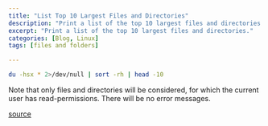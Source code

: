 ```yaml
---
title: "List Top 10 Largest Files and Directories"
description: "Print a list of the top 10 largest files and directories."
excerpt: "Print a list of the top 10 largest files and directories."
categories: [Blog, Linux]
tags: [files and folders]

---
```


```bash
du -hsx * 2>/dev/null | sort -rh | head -10
```
Note that only files and directories will be considered, for which the current user has read-permissions. There will be no error messages.

[source](http://www.cyberciti.biz/faq/how-do-i-find-the-largest-filesdirectories-on-a-linuxunixbsd-filesystem/)